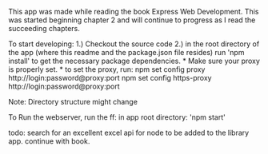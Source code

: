 This app was made while reading the book Express Web Development.
This was started beginning chapter 2 and will continue to progress
as I read the succeeding chapters.


To start developing:
1.) Checkout the source code
2.) in the root directory of the app (where this readme and the package.json
file resides) run 'npm install' to get the necessary package dependencies.
    * Make sure your proxy is properly set.
    * to set the proxy, run:
        npm set config proxy http://login:password@proxy:port
        npm set config https-proxy http://login:password@proxy:port

Note: Directory structure might change

To Run the webserver, run the ff: in app root directory:
'npm start'

todo:
search for an excellent excel api for node to be added to the library app.
continue with book.
